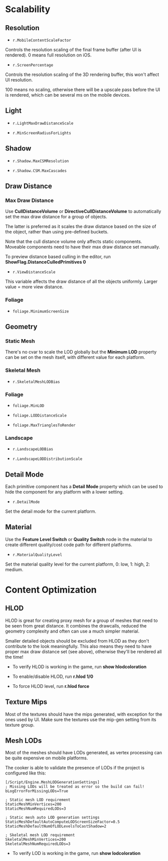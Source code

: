 # Scalability

## Resolution

* `r.MobileContentScaleFactor`

Controls the resolution scaling of the final frame buffer (after UI is rendered). 0 means full resolution on iOS.

* `r.ScreenPercentage`

Controls the resolution scaling of the 3D rendering buffer, this won't affect UI resolution. 

100 means no scaling, otherwise there will be a upscale pass before the UI is rendered, which can be several ms on the mobile devices.

## Light

* `r.LightMaxDrawDistanceScale`

* `r.MinScreenRadiusForLights`

## Shadow

* `r.Shadow.MaxCSMResolution`

* `r.Shadow.CSM.MaxCascades`

## Draw Distance

### Max Draw Distance

Use **CullDistanceVolume** or **DirectiveCullDistanceVolume** to automatically set the max draw distance for a group of objects. 

The latter is preferred as it scales the draw distance based on the size of the object, rather than using pre-defined buckets.

Note that the cull distance volume only affects static components. Moveable components need to have their max draw distance set manually.

To preview distance based culling in the editor, run **ShowFlag.DistanceCulledPrimitives 0**

* `r.ViewDistanceScale`

This variable affects the draw distance of all the objects uniformly. Larger value = more view distance.

### Foliage

* `foliage.MinimumScreenSize`



## Geometry

### Static Mesh

There's no cvar to scale the LOD globally but the **Minimum LOD** property can be set on the mesh itself, with different value for each platform.

### Skeletal Mesh

* `r.SkeletalMeshLODBias`

### Foliage

* `foliage.MinLOD`

* `foliage.LODDistanceScale`

* `foliage.MaxTrianglesToRender`

### Landscape

* `r.LandscapeLODBias`

* `r.LandscapeLODDistributionScale`



## Detail Mode

Each primitive component has a **Detail Mode** property which can be used to hide the component for any platform with a lower setting.

* `r.DetailMode`

Set the detail mode for the current platform.

## Material

Use the **Feature Level Switch** or **Quality Switch** node in the material to create different quality/cost code path for different platforms.

* `r.MaterialQualityLevel`

Set the material quality level for the current platform, 0: low, 1: high, 2: medium.

# Content Optimization

## HLOD

HLOD is great for creating proxy mesh for a group of meshes that need to be seen from great distance. It combines the drawcalls, reduced the geometry complexity and often can use a much simpler material.

Smaller detailed objects should be excluded from HLOD as they don't contribute to the look meaningfully. This also means they need to have proper max draw distance set (see above), otherwise they'll be rendered all the time!

 - To verify HLOD is working in the game, run **show hlodcoloration**

 - To enable/disable HLOD, run **r.hlod 1/0**

 - To force HLOD level, run **r.hlod force <LEVEL>**

## Texture Mips

Most of the textures should have the mips generated, with exception for the ones used by UI. Make sure the textures use the mip-gen setting from its texture group.

## Mesh LODs

Most of the meshes should have LODs generated, as vertex processing can be quite expensive on mobile platforms. 

The cooker is able to validate the presence of LODs if the project is configured like this:

```
[/Script/Engine.MeshLODGenerationSettings]
; Missing LODs will be treated as error so the build can fail!
bLogErrorForMissingLODs=True

; Static mesh LOD requirement
StaticMeshMinVertices=200
StaticMeshNumRequiredLODs=3

; Static mesh auto LOD generation settings
StaticMeshDefaultAutoComputeLODScreenSizeFactor=0.5
StaticMeshDefaultNumOfLODLevelsToCastShadow=2

; Skeletal mesh LOD requirement
SkeletalMeshMinVertices=200
SkeletalMeshNumRequiredLODs=3
```

- To verify LOD is working in the game, run **show lodcoloration**
